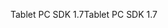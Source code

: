 <span data-ttu-id="99eda-101">Tablet PC SDK 1.7</span><span class="sxs-lookup"><span data-stu-id="99eda-101">Tablet PC SDK 1.7</span></span>